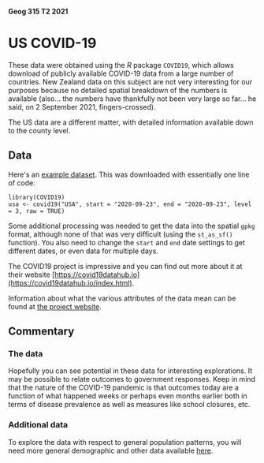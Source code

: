 **Geog 315 T2 2021**

# US COVID-19
These data were obtained using the _R_ package `COVID19`, which allows download of publicly available COVID-19 data from a large number of countries. New Zealand data on this subject are not very interesting for our purposes because no detailed spatial breakdown of the numbers is available (also... the numbers have thankfully not been very large so far... he said, on 2 September 2021, fingers-crossed).

The US data are a different matter, with detailed information available down to the county level.

## Data
Here's an [example dataset](usa-covid19-220920.gpkg?raw=true). This was downloaded with essentially one line of code:

```{r}
library(COVID19)
usa <- covid19("USA", start = "2020-09-23", end = "2020-09-23", level = 3, raw = TRUE)
```

Some additional processing was needed to get the data into the spatial `gpkg` format, although none of that was very difficult (using the `st_as_sf()` function). You also need to change the `start` and `end` date settings to get different dates, or even data for multiple days.

The COVID19 project is impressive and you can find out more about it at their website [https://covid19datahub.io](https://covid19datahub.io/index.html).

Information about what the various attributes of the data mean can be found at [the project website](https://covid19datahub.io/articles/doc/data.html).

## Commentary
### The data
Hopefully you can see potential in these data for interesting explorations. It may be possible to relate outcomes to government responses. Keep in mind that the nature of the COVID-19 pandemic is that outcomes today are a function of what happened weeks or perhaps even months earlier both in terms of disease prevalence as well as measures like school closures, etc.

### Additional data
To explore the data with respect to general population patterns, you will need more general demographic and other data available [here](../us-census-data.md).
